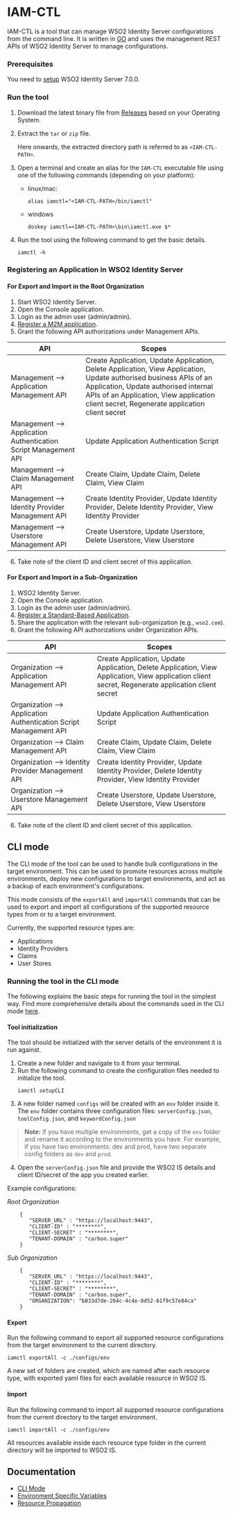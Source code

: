 # IAM-CTL

IAM-CTL is a tool that can manage WSO2 Identity Server configurations from the command line. It is written in [GO](https://go.dev/) and uses the management REST APIs of WSO2 Identity Server to manage configurations.

### Prerequisites
You need to [setup](https://is.docs.wso2.com/en/latest/get-started/sample-use-cases/set-up/) WSO2 Identity Server 7.0.0.

### Run the tool

1. Download the latest binary file from [Releases](https://github.com/wso2-extensions/identity-tools-cli/releases) based on your Operating System.

2. Extract the `tar` or `zip` file.

    Here onwards, the extracted directory path is referred to as `<IAM-CTL-PATH>`.

3. Open a terminal and create an alias for the `IAM-CTL` executable file using one of the following commands (depending on your platform):
   * linux/mac:
 
       ```
       alias iamctl="<IAM-CTL-PATH>/bin/iamctl" 
       ```

   * windows

       ```
       doskey iamctl=<IAM-CTL-PATH>\bin\iamctl.exe $*
       ```
 
4. Run the tool using the following command to get the basic details.
    ```
    iamctl -h
    ```
   
### Registering an Application in WSO2 Identity Server

#### For Export and Import in the Root Organization
1. Start WSO2 Identity Server.
2. Open the Console application.
3. Login as the admin user (admin/admin).
4. [Register a M2M application](https://is.docs.wso2.com/en/latest/guides/applications/register-machine-to-machine-app/).
5. Grant the following API authorizations under Management APIs.

API                                              | Scopes
------------------------------------------------ | --------------------------------------------------------------------
Management --> Application Management API        | Create Application, Update Application, Delete Application, View Application, Update authorised business APIs of an Application, Update authorised internal APIs of an Application, View application client secret, Regenerate application client secret
Management --> Application Authentication Script Management API | Update Application Authentication Script
Management --> Claim Management API              | Create Claim, Update Claim, Delete Claim, View Claim
Management --> Identity Provider Management API  | Create Identity Provider, Update Identity Provider, Delete Identity Provider, View Identity Provider
Management --> Userstore Management API          | Create Userstore, Update Userstore, Delete Userstore, View Userstore

6. Take note of the client ID and client secret of this application.

#### For Export and Import in a Sub-Organization
1. WSO2 Identity Server.
2. Open the Console application.
3. Login as the admin user (admin/admin).
4. [Register a Standard-Based Application](https://is.docs.wso2.com/en/latest/guides/applications/register-standard-based-app/).
5. Share the application with the relevant sub-organization (e.g., `wso2.com`).
6. Grant the following API authorizations under Organization APIs.

API                                              | Scopes
------------------------------------------------ | --------------------------------------------------------------------
Organization --> Application Management API        | Create Application, Update Application, Delete Application, View Application, View application client secret, Regenerate application client secret
Organization --> Application Authentication Script Management API | Update Application Authentication Script
Organization --> Claim Management API              | Create Claim, Update Claim, Delete Claim, View Claim
Organization --> Identity Provider Management API  | Create Identity Provider, Update Identity Provider, Delete Identity Provider, View Identity Provider
Organization --> Userstore Management API          | Create Userstore, Update Userstore, Delete Userstore, View Userstore

6. Take note of the client ID and client secret of this application.


## CLI mode

The CLI mode of the tool can be used to handle bulk configurations in the target environment. This can be used to promote resources across multiple environments, deploy new configurations to target environments, and act as a backup of each environment's configurations.

This mode consists of the `exportAll` and `importAll` commands that can be used to export and import all configurations of the supported resource types from or to a target environment. 

Currently, the supported resource types are: 
* Applications
* Identity Providers
* Claims
* User Stores

### Running the tool in the CLI mode
The following explains the basic steps for running the tool in the simplest way. Find more comprehensive details about the commands used in the CLI mode [here](docs/cli-mode.md).

#### Tool initialization
The tool should be initialized with the server details of the environment it is run against.
1. Create a new folder and navigate to it from your terminal.
2. Run the following command to create the configuration files needed to initialize the tool.
    ```
    iamctl setupCLI
    ```
3. A new folder named ```configs``` will be created with an ```env``` folder inside it. The `env` folder contains three configuration files: ```serverConfig.json```, ```toolConfig.json```, and ```keywordConfig.json```
> **Note:** If you have multiple environments, get a copy of the ```env``` folder and rename it according to the environments you have. For example, if you have two environments: dev and prod, have two separate config folders as ```dev``` and ```prod```. 
4. Open the ```serverConfig.json``` file and provide the WSO2 IS details and client ID/secret of the app you created earlier.

Example configurations:

*Root Organization*

```
    {
       "SERVER_URL" : "https://localhost:9443",
       "CLIENT-ID" : "********",
       "CLIENT-SECRET" : "********",
       "TENANT-DOMAIN" : "carbon.super"
    }
```

*Sub Organization*

```
    {
       "SERVER_URL" : "https://localhost:9443",
       "CLIENT-ID" : "********",
       "CLIENT-SECRET" : "********",
       "TENANT-DOMAIN" : "carbon.super",
       "ORGANIZATION": "b833d7de-264c-4c4e-8d52-61f9c57e84ca"
    }
```

#### Export
Run the following command to export all supported resource configurations from the target environment to the current directory.
```
iamctl exportAll -c ./configs/env
```
A new set of folders are created, which are named after each resource type, with exported yaml files for each available resource in WSO2 IS.


#### Import
Run the following command to import all supported resource configurations from the current directory to the target environment.
```
iamctl importAll -c ./configs/env
```
All resources available inside each resource type folder in the current directory will be imported to WSO2 IS.

## Documentation

* [CLI Mode](docs/cli-mode.md)
* [Environment Specific Variables](docs/env-specific-variables.md)
* [Resource Propagation](docs/resource-propagation.md)
